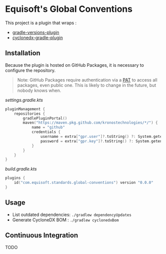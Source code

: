 # Equisoft's Global Conventions

This project is a plugin that wraps :
- [gradle-versions-plugin](https://github.com/ben-manes/gradle-versions-plugin)
- [cyclonedx-gradle-plugin](https://github.com/CycloneDX/cyclonedx-gradle-plugin)

## Installation

Because the plugin is hosted on GitHub Packages, it is necessary to configure the repository.

> Note: GitHub Packages require authentication via a
> [PAT](https://github.com/settings/tokens/new?description=GPR%20read-only&scopes=read:packages) to access all
> packages, even public one. This is likely to change in the future, but nobody knows when.

*settings.gradle.kts*

```kotlin
pluginManagement {
    repositories {
        gradlePluginPortal()
        maven("https://maven.pkg.github.com/kronostechnologies/*/") {
            name = "github"
            credentials {
                username = extra["gpr.user"]?.toString() ?: System.getenv("GPR_USER") ?: System.getenv("GHCR_USER")
                password = extra["gpr.key"]?.toString() ?: System.getenv("GPR_KEY") ?: System.getenv("GHCR_TOKEN")
            }
        }
    }
}
```

*build.gradle.kts*

```kotlin
plugins {
    id("com.equisoft.standards.global-conventions") version "0.0.0"
}
```

## Usage

- List outdated dependencies: `./gradlew dependencyUpdates`
- Generate CycloneDX BOM : `./gradlew cyclonedxBom`

## Continuous Integration

TODO
